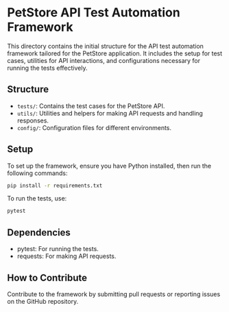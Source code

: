 # PetStore API Test Automation Framework

This directory contains the initial structure for the API test automation framework tailored for the PetStore application. It includes the setup for test cases, utilities for API interactions, and configurations necessary for running the tests effectively.

## Structure

- `tests/`: Contains the test cases for the PetStore API.
- `utils/`: Utilities and helpers for making API requests and handling responses.
- `config/`: Configuration files for different environments.

## Setup

To set up the framework, ensure you have Python installed, then run the following commands:

```bash
pip install -r requirements.txt
```

To run the tests, use:

```bash
pytest
```

## Dependencies

- pytest: For running the tests.
- requests: For making API requests.

## How to Contribute

Contribute to the framework by submitting pull requests or reporting issues on the GitHub repository.